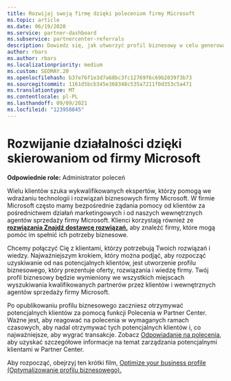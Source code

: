```yaml
---
title: Rozwijaj swoją firmę dzięki poleceniom firmy Microsoft
ms.topic: article
ms.date: 06/19/2020
ms.service: partner-dashboard
ms.subservice: partnercenter-referrals
description: Dowiedz się, jak utworzyć profil biznesowy w celu generowania potencjalnych klientów za pomocą Partner Center poleceń, a następnie odpowiadania na te polecenia.
author: rbars
ms.author: rbars
ms.localizationpriority: medium
ms.custom: SEOMAY.20
ms.openlocfilehash: b37e76f1e3d7a68bc3fc12769f6c69b2039f3b73
ms.sourcegitcommit: 1161d5bcb345e368348c535a7211f0d353c5a471
ms.translationtype: MT
ms.contentlocale: pl-PL
ms.lasthandoff: 09/09/2021
ms.locfileid: "123958845"
---
```

# <a name="grow-your-business-with-referrals-from-microsoft"></a>Rozwijanie działalności dzięki skierowaniom od firmy Microsoft

**Odpowiednie role:** Administrator poleceń

Wielu klientów szuka wykwalifikowanych ekspertów, którzy pomogą we wdrażaniu technologii i rozwiązań biznesowych firmy Microsoft. W firmie Microsoft często mamy bezpośrednie żądania pomocy od klientów za pośrednictwem działań marketingowych i od naszych wewnętrznych agentów sprzedaży firmy Microsoft. Klienci korzystają również ze [ **rozwiązania Znajdź dostawcę rozwiązań,**](https://appsource.microsoft.com/marketplace/partner-dir) aby znaleźć firmy, które mogą pomóc im spełnić ich potrzeby biznesowe.

Chcemy połączyć Cię z klientami, którzy potrzebują Twoich rozwiązań i wiedzy. Najważniejszym krokiem, który można podjąć, aby rozpocząć uzyskiwanie od nas potencjalnych klientów, jest utworzenie profilu biznesowego, który prezentuje oferty, rozwiązania i wiedzę firmy. [](create-a-marketing-profile.md) Twój profil biznesowy będzie wymieniony we wszystkich miejscach wyszukiwania kwalifikowanych partnerów przez klientów i wewnętrznych agentów sprzedaży firmy Microsoft.

 Po opublikowaniu profilu biznesowego zaczniesz otrzymywać potencjalnych klientów za pomocą funkcji Polecenia w Partner Center. Ważne jest, aby reagować na polecenia w wymaganych ramach czasowych, aby nadal otrzymywać tych potencjalnych klientów i, co najważniejsze, aby wygrać transakcje. Zobacz [Odpowiadanie na polecenia,](manage-leads.md) aby uzyskać szczegółowe informacje na temat zarządzania potencjalnymi klientami w Partner Center.  


Aby rozpocząć, obejrzyj ten krótki film, [Optimize your business profile (Optymalizowanie profilu biznesowego).](https://player.vimeo.com/video/252788046)
